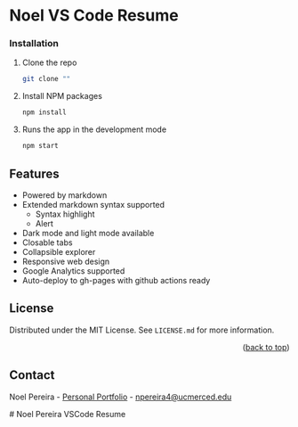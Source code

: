 # Noel VS Code Resume

### Installation

1. Clone the repo
   ```sh
   git clone ""
   ```
2. Install NPM packages

   ```sh
   npm install
   ```

3. Runs the app in the development mode
   ```sh
   npm start
   ```

## Features

- Powered by markdown
- Extended markdown syntax supported
  - Syntax highlight
  - Alert
- Dark mode and light mode available
- Closable tabs
- Collapsible explorer
- Responsive web design
- Google Analytics supported
- Auto-deploy to gh-pages with github actions ready

## License

Distributed under the MIT License. See `LICENSE.md` for more information.

<p align="right">(<a href="#top">back to top</a>)</p>

<!-- CONTACT -->

## Contact

Noel Pereira - [Personal Portfolio](https://github.com/noelp2500) - npereira4@ucmerced.edu

#   N o e l   P e r e i r a   V S C o d e   R e s u m e 
 
 
